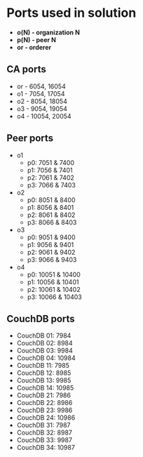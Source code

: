 # Ports used in solution
- **o(N) - organization N**
- **p(N) - peer N**
- **or - orderer**

## CA ports
- or - 6054, 16054
- o1 - 7054, 17054
- o2 - 8054, 18054
- o3 - 9054, 19054
- o4 - 10054, 20054

## Peer ports
- o1 
    - p0: 7051 & 7400 
    - p1: 7056 & 7401
    - p2: 7061 & 7402
    - p3: 7066 & 7403
- o2 
    - p0: 8051 & 8400
    - p1: 8056 & 8401
    - p2: 8061 & 8402
    - p3: 8066 & 8403
- o3 
    - p0: 9051 & 9400
    - p1: 9056 & 9401
    - p2: 9061 & 9402
    - p3: 9066 & 9403
- o4 
    - p0: 10051 & 10400 
    - p1: 10056 & 10401
    - p2: 10061 & 10402
    - p3: 10066 & 10403

## CouchDB ports
- CouchDB 01: 7984
- CouchDB 02: 8984
- CouchDB 03: 9984
- CouchDB 04: 10984
- CouchDB 11: 7985
- CouchDB 12: 8985
- CouchDB 13: 9985
- CouchDB 14: 10985
- CouchDB 21: 7986
- CouchDB 22: 8986
- CouchDB 23: 9986
- CouchDB 24: 10986
- CouchDB 31: 7987
- CouchDB 32: 8987
- CouchDB 33: 9987
- CouchDB 34: 10987